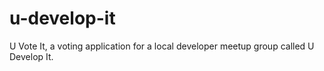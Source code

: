 # u-develop-it
U Vote It, a voting application for a local developer meetup group called U Develop It.
